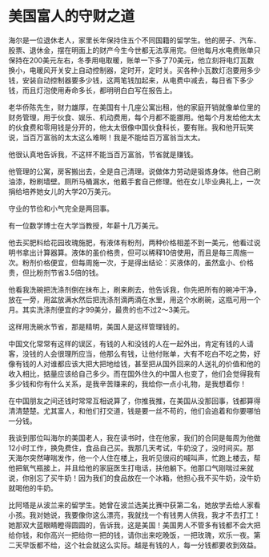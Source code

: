 # 美国富人的守财之道

海尔是一位退休老人，家里长年保持住五个不同国籍的留学生。他的房子、汽车、股票、退休金，摆在明面上的财产今生今世都无法享用完。但他每月水电费账单只保持在200美元左右，冬季用电取暖，账单一下多了70美元，他立刻将电灯瓦数换小，电暖风开关安上自动控制器，定时开，定时关。买各种小瓦数灯泡要用多少钱，安装自动控制器要多少钱，这两笔钱加起来，从电费中减去，每日省下多少钱，而且灯泡使用寿命多长，都明明白白写在报告上。 

老华侨陈先生，财力雄厚，在美国有十几座公寓出租，他的家庭开销就像单位里的财务管理，用于伙食、娱乐、机动费用，每个月都不能挪用。他每个月发给他太太的伙食费和零用钱是分开的，他太太很像中国伙食科长，要有账。我和他开玩笑说，当百万富翁的太太这么难啊！我是不能给百万富翁当太太。 

他很认真地告诉我，不这样不能当百万富翁，节省就是赚钱。 

他管理的公寓，房客搬出去，全是自己清理。说做体力劳动是锻炼身体。他自己刷油漆，粉刷墙壁。厕所马桶漏水，他戴手套自己修理。他在女儿毕业典礼上，一次捐给培养她女儿的大学20万美元。 

守业的节俭和小气完全是两回事。 

有一位数学博士在大学当教授，年薪十几万美元。 

他去买肥料给花园玫瑰施肥，有液体有粉剂，两种价格相差不到一美元，他看过说明书拿出计算器算。液体的虽价格贵，但可以稀释10倍使用，而且是每三周施一次。粉剂价格便宜，但每周施一次，于是得出结论：买液体的，虽然盒小、价格贵，但比粉剂节省3.5倍的钱。 

他看我洗碗把洗涤剂倒在抹布上，刷来刷去，他告诉我，你先把所有的碗冲干净，放在一旁，用盆放满水然后把洗涤剂滴两滴在水里，用这个水刷碗，这瓶可用一个月。其实洗涤剂便宜的才99美分，最贵的也不过2～3美元。 

这样用洗碗水节省，那是精明，美国人是这样管理钱的。 

中国文化常常有这样的误区，有钱的人和没钱的人在一起外出，肯定有钱的人请客，没钱的人会很理所应当，他那么有钱，让他付账单，大有不吃白不吃之势，好像有钱的人对谁都应该大把大把地给钱，甚至把从国外回来的人送礼的价值和他的收入相比，掂量应该给自己多少。而在国外住久的中国人也变了，他们会觉得我有多少钱和你有什么关系，是我辛苦赚来的，我给你一点小礼物，是我想着你！ 

在中国朋友之间还钱时常常互相说算了，你推我推，在美国从没那回事，钱都算得清清楚楚。尤其富人，和他们打交道，钱是要一丝不苟的，他们会追着和你要哪怕一分钱。 

我谈到那位叫海尔的美国老人，我在读书时，住在他家，我们的合同是每周为他做12小时工作，换免费住，食品自己买。我那几天考试，牛奶没了，没时间买。那天海尔突然哮喘发作，他一个人住在楼上，我听见很闷的喊叫声，忙跑上楼去，帮他把氧气瓶接上，并且给他的家庭医生打电话，扶他躺下。他那口气刚喘过来就说，你别忘了买牛奶！因为我们的食品放在一个冰箱，他担心我不买牛奶，没牛奶就喝他的牛奶。 

比阿塔是从波兰来的留学生。她曾在波兰选美比赛中获第二名，她放学去给人家看小孩。我对她说，我要像你这么漂亮，我就找一个有钱男人供我，我才不去打工！她那双大蓝眼睛瞪得圆圆的，告诉我，这是美国！美国男人不管多有钱都不会大把给你钱，和你高兴一把给你一把的钱，请你出来吃晚饭，一把玫瑰，欢乐一夜。第二天早饭都不给，这个社会就这么实际。越是有钱的人，每一分钱都要收到效益。